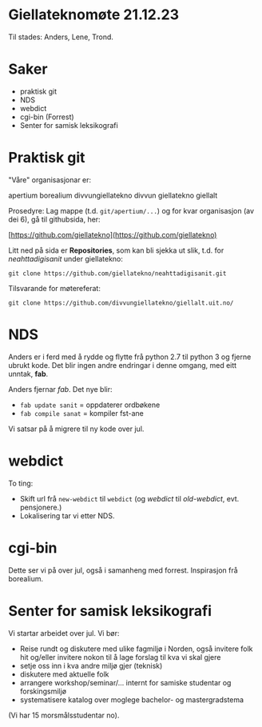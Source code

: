 Giellateknomøte 21.12.23
========================

Til stades: Anders, Lene, Trond.

# Saker

- praktisk git 
- NDS
- webdict
- cgi-bin (Forrest)
- Senter for samisk leksikografi

  
    
    
# Praktisk git

"Våre" organisasjonar er:
    
apertium borealium divvungiellatekno divvun giellatekno giellalt

Prosedyre: Lag mappe (t.d. `git/apertium/...`) og for kvar organisasjon (av dei 6), gå til githubsida, her:

[https://github.com/giellatekno](https://github.com/giellatekno)

Litt ned på sida er **Repositories**, som kan bli sjekka ut slik, t.d. for *neahttadigisanit* under giellatekno:
    
`git clone https://github.com/giellatekno/neahttadigisanit.git`

Tilsvarande for møtereferat:

```
git clone https://github.com/divvungiellatekno/giellalt.uit.no/
```

# NDS

Anders er i ferd med å rydde og flytte frå python 2.7 til python 3 og fjerne ubrukt 
kode. Det blir ingen andre endringar i denne omgang, med eitt unntak, **fab**.

Anders fjernar *fab*. Det nye blir:
    
- `fab update sanit` = oppdaterer ordbøkene
- `fab compile sanat` = kompiler fst-ane

Vi satsar på å migrere til ny kode over jul.

# webdict

To ting:
- Skift url frå `new-webdict` til `webdict` (og *webdict* til *old-webdict*, evt. pensjonere.)
- Lokalisering tar vi etter NDS.

# cgi-bin
Dette ser vi på over jul, også i samanheng med forrest. Inspirasjon frå borealium.

# Senter for samisk leksikografi

Vi startar arbeidet over jul. Vi bør:

- Reise rundt og diskutere med ulike fagmiljø i Norden, også invitere folk hit og/eller invitere nokon til å lage forslag til kva vi skal gjere
- setje oss inn i kva andre miljø gjer (teknisk)
- diskutere med aktuelle folk
- arrangere workshop/seminar/... internt for samiske studentar og forskingsmiljø
- systematisere katalog over moglege bachelor- og mastergradstema

(Vi har 15 morsmålsstudentar no).



